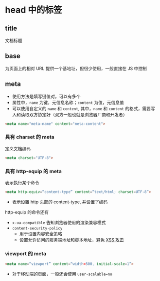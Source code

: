 # head 中的标签

## title

文档标题

## base

为页面上的相对 URL 提供一个基地址，但很少使用，一般直接在 JS 中控制

## meta

- 使用方法是填写键值对，可以有多个
- 属性中，`name` 为键，元信息名称；`content` 为值，元信息值
- 可以使用自定义的 `name` 和 `content`, 其中，`name` 和 `content` 的格式，需要写入和读取双方协定好（双方一般也就是浏览器厂商和开发者）

```html
<meta name="meta-name" content="meta-content">
```

### 具有 charset 的 meta

定义文档编码

```html
<meta charset="UTF-8">
```

### 具有 http-equip 的 meta

表示执行某个命令

```html
<meta http-equiv=“content-type” content=“text/html; charset=UTF-8”>
```

- 表示设置 http 头部的 content-type, 并设置了编码

http-equip 的命令还有

- `x-ua-compatible` 告知浏览器使用的渲染兼容模式
- `content-security-policy`
    - 用于设置内容安全策略
    - 设置允许访问的服务端地址和脚本地址，避免 [XSS 攻击](../../Basic%20knowledge/cross-site-attack.md)

### viewport 的 meta

```html
<meta name=“viewport” content=“width=500, initial-scale=1”>
```

- 对于移动端的页面，一般还会使用 `user-scalable=no`


